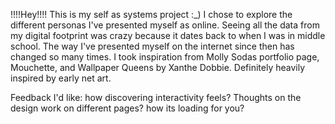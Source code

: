 !!!!Hey!!!!
This is my self as systems project :_)
I chose to explore the different personas I've presented myself as online. Seeing all the data from my digital footprint was crazy because it dates back to when I was in middle school. The way I've presented myself on the internet since then has changed so many times. I took inspiration from Molly Sodas portfolio page, Mouchette, and Wallpaper Queens by Xanthe Dobbie. Definitely heavily inspired by early net art. 

Feedback I'd like: how discovering interactivity feels? Thoughts on the design work on different pages? how its loading for you?